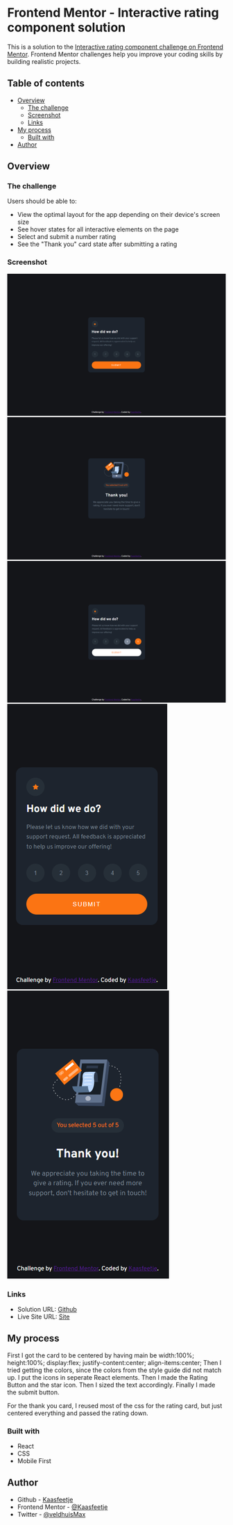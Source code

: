 # Frontend Mentor - Interactive rating component solution

This is a solution to the [Interactive rating component challenge on Frontend Mentor](https://www.frontendmentor.io/challenges/interactive-rating-component-koxpeBUmI). Frontend Mentor challenges help you improve your coding skills by building realistic projects.

## Table of contents

-   [Overview](#overview)
    -   [The challenge](#the-challenge)
    -   [Screenshot](#screenshot)
    -   [Links](#links)
-   [My process](#my-process)
    -   [Built with](#built-with)
-   [Author](#author)

## Overview

### The challenge

Users should be able to:

-   View the optimal layout for the app depending on their device's screen size
-   See hover states for all interactive elements on the page
-   Select and submit a number rating
-   See the "Thank you" card state after submitting a rating

### Screenshot

![](./screenshots/desktop-design.PNG)
![](./screenshots/desktop-thank-you.PNG)
![](./screenshots/desktop-active.PNG)
![](./screenshots/mobile-design.PNG)
![](./screenshots/mobile-thank-you.PNG)

### Links

-   Solution URL: [Github](https://github.com/Kaasfeetje/Frontend-Mentor-Interactive-Rating-Component)
-   Live Site URL: [Site](https://interactive-rating-component-kaasfeetje.netlify.app/)

## My process

First I got the card to be centered by having main be width:100%; height:100%; display:flex; justify-content:center; align-items:center; Then I tried getting the colors, since the colors from the style guide did not match up. I put the icons in seperate React elements. Then I made the Rating Button and the star icon. Then I sized the text accordingly. Finally I made the submit button.

For the thank you card, I reused most of the css for the rating card, but just centered everything and passed the rating down.

### Built with

-   React
-   CSS
-   Mobile First

## Author

-   Github - [Kaasfeetje](https://github.com/Kaasfeetje)
-   Frontend Mentor - [@Kaasfeetje](https://www.frontendmentor.io/profile/Kaasfeetje)
-   Twitter - [@veldhuisMax](https://twitter.com/VeldhuisMax)
